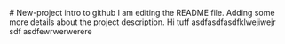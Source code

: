 \# New-project
intro to github
I am editing the README file. Adding some more details about the project description.
Hi
tuff
asdfasdfasdfklwejiwejr
sdf
asdfewrwerwerere
